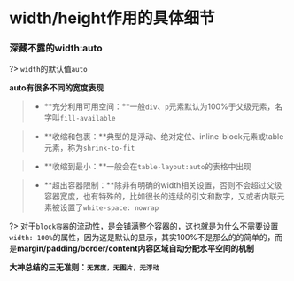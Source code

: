 # width/height作用的具体细节

### 深藏不露的width:auto

?> `width`的默认值`auto`

**auto有很多不同的宽度表现**

> - **充分利用可用空间：**一般`div`、`p`元素默认为100%于父级元素，名字叫`fill-available`

> - **收缩和包裹：**典型的是浮动、绝对定位、inline-block元素或table元素，称为`shrink-to-fit`

> - **收缩到最小：**一般会在`table-layout:auto`的表格中出现

> - **超出容器限制：**除非有明确的width相关设置，否则不会超过父级容器宽度，也有特殊的，比如很长的连续的引文和数字，又或者内联元素被设置了`white-space: nowrap`

?> 对于`block容器`的流动性，是会铺满整个容器的，这也就是为什么不需要设置`width: 100%`的属性，因为这是默认的显示，其实100%不是那么的的简单的，而是**margin/padding/border/content内容区域自动分配水平空间的机制**

**大神总结的三无准则：`无宽度，无图片，无浮动`**

<vuep template="#demo1"></vuep>
<script v-pre type="text/x-template" id="demo1">
<style>
  .cons{
    width: 80%;
  }
</style>
<template>
  <div class="cons">
    <ul>
      <li>1</li>
      <li>2</li>
    </ul>
  </div>
</template>
<script></script>
</script>

### 




